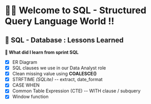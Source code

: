 # 🌲🌳 Welcome to SQL - Structured Query Language World !!
##  📁  SQL - Database : Lessons Learned
**🍔 What did I learn from sprint SQL**
- [x] ER Diagram
- [x] SQL clauses we use in our Data Analyst role
- [x] Clean missing value using **COALESCE()**
- [X] STRFTIME *(SQLite)* -- extract, date_format
- [x] CASE WHEN
- [x] Common Table Expression (CTE) -- WITH clause / subquery
- [x] Window function 
